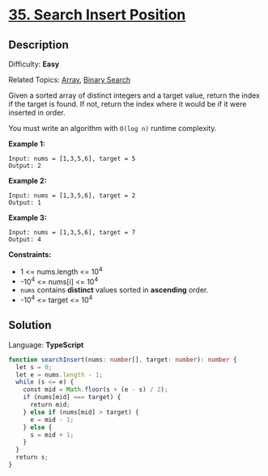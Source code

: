 # [35\. Search Insert Position](https://leetcode.com/problems/search-insert-position/)

## Description

Difficulty: **Easy**  

Related Topics: [Array](https://leetcode.com/tag/array/), [Binary Search](https://leetcode.com/tag/binary-search/)


Given a sorted array of distinct integers and a target value, return the index if the target is found. If not, return the index where it would be if it were inserted in order.

You must write an algorithm with `O(log n)` runtime complexity.

**Example 1:**

```
Input: nums = [1,3,5,6], target = 5
Output: 2
```

**Example 2:**

```
Input: nums = [1,3,5,6], target = 2
Output: 1
```

**Example 3:**

```
Input: nums = [1,3,5,6], target = 7
Output: 4
```

**Constraints:**

*   1 <= nums.length <= 10<sup>4</sup>
*   -10<sup>4</sup> <= nums[i] <= 10<sup>4</sup>
*   `nums` contains **distinct** values sorted in **ascending** order.
*   -10<sup>4</sup> <= target <= 10<sup>4</sup>


## Solution

Language: **TypeScript**

```typescript
function searchInsert(nums: number[], target: number): number {
  let s = 0;
  let e = nums.length - 1;
  while (s <= e) {
    const mid = Math.floor(s + (e - s) / 2);
    if (nums[mid] === target) {
      return mid;
    } else if (nums[mid] > target) {
      e = mid - 1;
    } else {
      s = mid + 1;
    }
  }
  return s;
}
​
```

